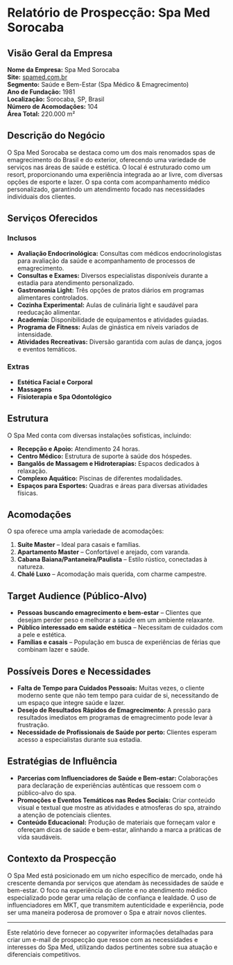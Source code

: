 # Relatório de Prospecção: Spa Med Sorocaba

## Visão Geral da Empresa
**Nome da Empresa:** Spa Med Sorocaba  
**Site:** [spamed.com.br](https://spamed.com.br)  
**Segmento:** Saúde e Bem-Estar (Spa Médico & Emagrecimento)  
**Ano de Fundação:** 1981  
**Localização:** Sorocaba, SP, Brasil  
**Número de Acomodações:** 104  
**Área Total:** 220.000 m²  

## Descrição do Negócio
O Spa Med Sorocaba se destaca como um dos mais renomados spas de emagrecimento do Brasil e do exterior, oferecendo uma variedade de serviços nas áreas de saúde e estética. O local é estruturado como um resort, proporcionando uma experiência integrada ao ar livre, com diversas opções de esporte e lazer. O spa conta com acompanhamento médico personalizado, garantindo um atendimento focado nas necessidades individuais dos clientes.

## Serviços Oferecidos
### Inclusos
- **Avaliação Endocrinológica:** Consultas com médicos endocrinologistas para avaliação da saúde e acompanhamento de processos de emagrecimento.
- **Consultas e Exames:** Diversos especialistas disponíveis durante a estadia para atendimento personalizado.
- **Gastronomia Light:** Três opções de pratos diários em programas alimentares controlados.
- **Cozinha Experimental:** Aulas de culinária light e saudável para reeducação alimentar.
- **Academia:** Disponibilidade de equipamentos e atividades guiadas.
- **Programa de Fitness:** Aulas de ginástica em níveis variados de intensidade.
- **Atividades Recreativas:** Diversão garantida com aulas de dança, jogos e eventos temáticos.

### Extras
- **Estética Facial e Corporal**
- **Massagens**
- **Fisioterapia e Spa Odontológico**

## Estrutura
O Spa Med conta com diversas instalações sofisticas, incluindo:
- **Recepção e Apoio:** Atendimento 24 horas.
- **Centro Médico:** Estrutura de suporte à saúde dos hóspedes.
- **Bangalôs de Massagem e Hidroterapias:** Espacos dedicados à relaxação.
- **Complexo Aquático:** Piscinas de diferentes modalidades.
- **Espaços para Esportes:** Quadras e áreas para diversas atividades físicas.

## Acomodações
O spa oferece uma ampla variedade de acomodações:
1. **Suíte Master** – Ideal para casais e famílias.
2. **Apartamento Master** – Confortável e arejado, com varanda.
3. **Cabana Baiana/Pantaneira/Paulista** – Estilo rústico, conectadas à natureza.
4. **Chalé Luxo** – Acomodação mais querida, com charme campestre.

## Target Audience (Público-Alvo)
- **Pessoas buscando emagrecimento e bem-estar** – Clientes que desejam perder peso e melhorar a saúde em um ambiente relaxante.
- **Público interessado em saúde estética** – Necessitam de cuidados com a pele e estética.
- **Famílias e casais** – População em busca de experiências de férias que combinam lazer e saúde.

## Possíveis Dores e Necessidades
- **Falta de Tempo para Cuidados Pessoais:** Muitas vezes, o cliente moderno sente que não tem tempo para cuidar de si, necessitando de um espaço que integre saúde e lazer.
- **Desejo de Resultados Rápidos de Emagrecimento:** A pressão para resultados imediatos em programas de emagrecimento pode levar à frustração.
- **Necessidade de Profissionais de Saúde por perto:** Clientes esperam acesso a especialistas durante sua estadia.

## Estratégias de Influência
- **Parcerias com Influenciadores de Saúde e Bem-estar:** Colaborações para declaração de experiências autênticas que ressoem com o público-alvo do spa.
- **Promoções e Eventos Temáticos nas Redes Sociais:** Criar conteúdo visual e textual que mostre as atividades e atmosferas do spa, atraindo a atenção de potenciais clientes.
- **Conteúdo Educacional:** Produção de materiais que forneçam valor e ofereçam dicas de saúde e bem-estar, alinhando a marca a práticas de vida saudáveis.

## Contexto da Prospecção
O Spa Med está posicionado em um nicho específico de mercado, onde há crescente demanda por serviços que atendam às necessidades de saúde e bem-estar. O foco na experiência do cliente e no atendimento médico especializado pode gerar uma relação de confiança e lealdade. O uso de influenciadores em MKT, que transmitem autenticidade e experiência, pode ser uma maneira poderosa de promover o Spa e atrair novos clientes.

---

Este relatório deve fornecer ao copywriter informações detalhadas para criar um e-mail de prospecção que ressoe com as necessidades e interesses do Spa Med, utilizando dados pertinentes sobre sua atuação e diferenciais competitivos.